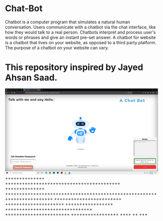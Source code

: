 # Chat-Bot
Chatbot is a computer program that simulates a natural human conversation. Users communicate with a chatbot via the chat interface, like how they would talk to a real person. Chatbots interpret and process user's words or phrases and give an instant pre-set answer. A chatbot for website is a chatbot that lives on your website, as opposed to a third party platform. The purpose of a chatbot on your website can vary. 
# This repository inspired by Jayed Ahsan Saad.


![alt text](https://github.com/AhsanParadise/Chat-Bot/blob/master/ScreenShot.png?raw=true)
++++++++++++++ +++++++++++++++++++++++++++++++++++++++++
++++++++++++++ +++++++++++++++++++++++++++++++++++++++++++++++++++++++++++++++++++++++
++++++++++++++++++++++++ +++++++++++++++++++++ +++++++++++++++++
 +++++++++++++++++++++++++++++++ +++++++++++++++++++++++
+++++++++++++++++
++++ ++ +++
